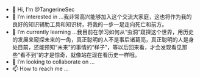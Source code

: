 - 👋 Hi, I’m @TangerineSec
- 👀 I’m interested in ...我非常高兴能够加入这个交流大家庭，这也将作为我的良好的知识辅助工具和知识树，将我的一步一足走向死亡和前方。
- 🌱 I’m currently learning ...我目前在学习如何从“虫洞”窥探这个世界，用历史的发展来窥探未来的一角，真正聪明的人不是事后诸葛亮，真正聪明的人是身处目前，还能预知“未来”的事情的“样子”，等以后回来看，才会发现看见那些“看不到”的才是惊奇，就像站在现在看历史一样哦。
- 💞️ I’m looking to collaborate on ...
- 📫 How to reach me ...

<!---
TangerineSir/TangerineSir is a ✨ special ✨ repository because its `README.md` (this file) appears on your GitHub profile.
You can click the Preview link to take a look at your changes.
--->
